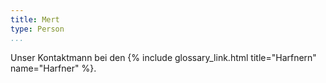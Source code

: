 ```yaml
---
title: Mert
type: Person
...
```


Unser Kontaktmann bei den {% include glossary_link.html title="Harfnern" name="Harfner" %}.

